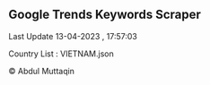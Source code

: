 

## Google Trends Keywords Scraper 
 
Last Update 13-04-2023 , 17:57:03

Country List :
VIETNAM.json



© Abdul Muttaqin 
